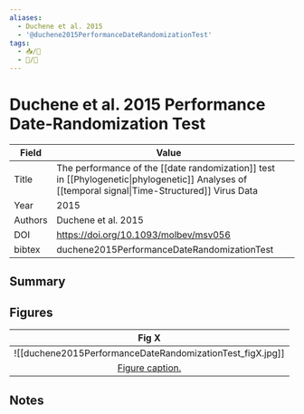 ```yaml
---
aliases:
  - Duchene et al. 2015
  - '@duchene2015PerformanceDateRandomizationTest'
tags: 
  - 📥/📰 
  - 📝/🌱   
---
```


# Duchene et al. 2015 Performance Date-Randomization Test


| Field   | Value                                       |                                                                                         |
| ------- | ------------------------------------------- | --------------------------------------------------------------------------------------- |
| Title   | The performance of the [[date randomization]] test in [[Phylogenetic\|phylogenetic]] Analyses of [[temporal signal\|Time-Structured]] Virus Data |
| Year    | 2015                                        |                                                                                         |
| Authors | Duchene et al. 2015                         |                                                                                         |
| DOI     | https://doi.org/10.1093/molbev/msv056       |                                                                                         |
| bibtex  | duchene2015PerformanceDateRandomizationTest |                                                                                         |

## Summary

## Figures

|                    Fig X                     |
|:--------------------------------------------:|
| ![[duchene2015PerformanceDateRandomizationTest_figX.jpg]] |
| [Figure caption.](Duchene%20et%20al.%202015%20Performance%20Date-Randomization%20Test.md) |


## Notes
